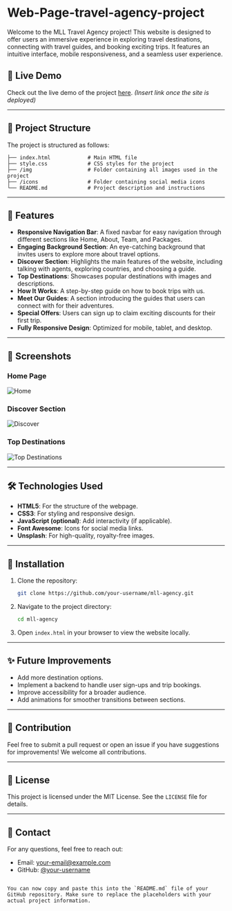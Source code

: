 # Web-Page-travel-agency-project



Welcome to the MLL Travel Agency project! This website is designed to offer users an immersive experience in exploring travel destinations, connecting with travel guides, and booking exciting trips. It features an intuitive interface, mobile responsiveness, and a seamless user experience.

## 🚀 Live Demo

Check out the live demo of the project [here](#). *(Insert link once the site is deployed)*

---

## 📂 Project Structure

The project is structured as follows:

```
├── index.html            # Main HTML file
├── style.css             # CSS styles for the project
├── /img                  # Folder containing all images used in the project
├── /icons                # Folder containing social media icons
└── README.md             # Project description and instructions
```

---

## 🌟 Features

- **Responsive Navigation Bar**: A fixed navbar for easy navigation through different sections like Home, About, Team, and Packages.
- **Engaging Background Section**: An eye-catching background that invites users to explore more about travel options.
- **Discover Section**: Highlights the main features of the website, including talking with agents, exploring countries, and choosing a guide.
- **Top Destinations**: Showcases popular destinations with images and descriptions.
- **How It Works**: A step-by-step guide on how to book trips with us.
- **Meet Our Guides**: A section introducing the guides that users can connect with for their adventures.
- **Special Offers**: Users can sign up to claim exciting discounts for their first trip.
- **Fully Responsive Design**: Optimized for mobile, tablet, and desktop.

---

## 📸 Screenshots

### Home Page
![Home](./img/screenshots/homepage.png)

### Discover Section
![Discover](./img/screenshots/discover-section.png)

### Top Destinations
![Top Destinations](./img/screenshots/top-destinations.png)

---

## 🛠️ Technologies Used

- **HTML5**: For the structure of the webpage.
- **CSS3**: For styling and responsive design.
- **JavaScript (optional)**: Add interactivity (if applicable).
- **Font Awesome**: Icons for social media links.
- **Unsplash**: For high-quality, royalty-free images.

---

## 🧩 Installation

1. Clone the repository:

   ```bash
   git clone https://github.com/your-username/mll-agency.git
   ```

2. Navigate to the project directory:

   ```bash
   cd mll-agency
   ```

3. Open `index.html` in your browser to view the website locally.

---

## ✨ Future Improvements

- Add more destination options.
- Implement a backend to handle user sign-ups and trip bookings.
- Improve accessibility for a broader audience.
- Add animations for smoother transitions between sections.

---

## 🙌 Contribution

Feel free to submit a pull request or open an issue if you have suggestions for improvements! We welcome all contributions.

---

## 📝 License

This project is licensed under the MIT License. See the `LICENSE` file for details.

---

## 📧 Contact

For any questions, feel free to reach out:

- Email: your-email@example.com
- GitHub: [@your-username](https://github.com/your-username)
```

You can now copy and paste this into the `README.md` file of your GitHub repository. Make sure to replace the placeholders with your actual project information.
